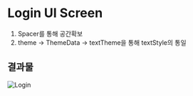 # Login UI Screen

1. Spacer를 통해 공간확보
2. theme -> ThemeData -> textTheme을 통해 textStyle의 통일

## 결과물

![Login](https://user-images.githubusercontent.com/76200940/138400790-03776c85-ac2a-4dee-834a-22f1e203bc78.png)
